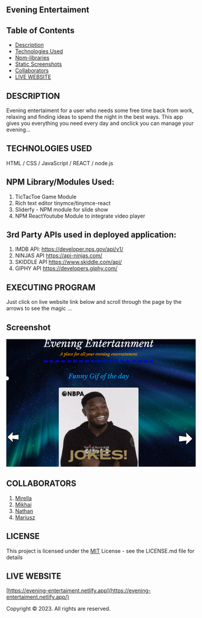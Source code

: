 ##    **Evening Entertaiment**  


## Table of Contents

- [Description](#description)
- [Technologies Used](#technologies-used)
- [Npm-libraries](#npm-librarymodules-used)
- [Static Screenshots](#screenshot)
- [Collaborators](#collaborators)
- [LIVE WEBSITE](#live-website)

## DESCRIPTION

Evening entertaiment for a user who needs some free time back from work, relaxing and finding ideas to spend the night in the best ways. This app gives you everything you need every day and onclick you can manage your evening...


## TECHNOLOGIES USED

HTML / CSS / JavaScript / REACT / node.js

## NPM Library/Modules Used:

1. TicTacToe Game Module
2. Rich text editor tinymce/tinymce-react
3. Sliderfy - NPM module for slide show
4. NPM ReactYoutube Module to integrate video player

## 3rd Party APIs used in deployed application:

1. IMDB API: https://developer.nps.gov/api/v1/
2. NINJAS API https://api-ninjas.com/
3. SKIDDLE API https://www.skiddle.com/api/
4. GIPHY API https://developers.giphy.com/

## EXECUTING PROGRAM

Just click on live website link below and scroll through the page by the arrows to see the magic ...


## Screenshot

![screenshot](./src/Images/funnygif.png)


## COLLABORATORS

1. [Mirella](https://github.com/MIRY84)
2. [Mikhai](https://github.com/mihacuo/)
3. [Nathan](https://github.com/NatCro)
4. [Mariusz](https://github.com/MariuszWiacek)

## LICENSE

This project is licensed under the [MIT](https://choosealicense.com/licenses/mit/) License - see the LICENSE.md file for details



## LIVE WEBSITE
[https://evening-entertaiment.netlify.app](https://evening-entertaiment.netlify.app/)


Copyright © 2023. All rights are reserved.

